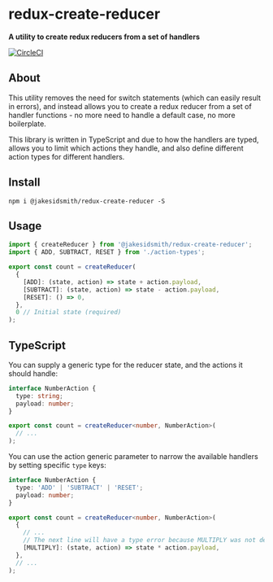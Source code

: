 # redux-create-reducer

**A utility to create redux reducers from a set of handlers**

[![CircleCI](https://circleci.com/gh/JakeSidSmith/redux-create-reducer.svg?style=svg)](https://circleci.com/gh/JakeSidSmith/redux-create-reducer)

## About

This utility removes the need for switch statements (which can easily result in errors), and instead allows you to create a redux reducer from a set of handler functions - no more need to handle a default case, no more boilerplate.

This library is written in TypeScript and due to how the handlers are typed, allows you to limit which actions they handle, and also define different action types for different handlers.

## Install

```shell
npm i @jakesidsmith/redux-create-reducer -S
```

## Usage

```js
import { createReducer } from '@jakesidsmith/redux-create-reducer';
import { ADD, SUBTRACT, RESET } from './action-types';

export const count = createReducer(
  {
    [ADD]: (state, action) => state + action.payload,
    [SUBTRACT]: (state, action) => state - action.payload,
    [RESET]: () => 0,
  },
  0 // Initial state (required)
);
```

## TypeScript

You can supply a generic type for the reducer state, and the actions it should handle:

```ts
interface NumberAction {
  type: string;
  payload: number;
}

export const count = createReducer<number, NumberAction>(
  // ...
);
```

You can use the action generic parameter to narrow the available handlers by setting specific `type` keys:

```ts
interface NumberAction {
  type: 'ADD' | 'SUBTRACT' | 'RESET';
  payload: number;
}

export const count = createReducer<number, NumberAction>(
  {
    // ...
    // The next line will have a type error because MULTIPLY was not defined in our type interface
    [MULTIPLY]: (state, action) => state * action.payload,
  },
  // ...
);
```
